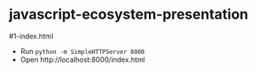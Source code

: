# javascript-ecosystem-presentation

#1-index.html
* Run `python -m SimpleHTTPServer 8000`
* Open http://localhost:8000/index.html
